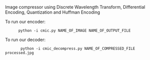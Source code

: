 Image compressor using Discrete Wavelength Transform, Differential Encoding, Quantization and Huffman Encoding

To run our encoder:  
```
      python -i cmic.py NAME_OF_IMAGE NAME_OF_OUTPUT_FILE
```
To run our decoder:
```
       python -i cmic_decompress.py NAME_OF_COMPRESSED_FILE processed.jpg
```

